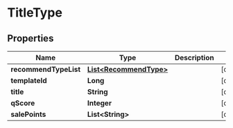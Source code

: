 

# TitleType


## Properties

Name | Type | Description | Notes
------------ | ------------- | ------------- | -------------
**recommendTypeList** | [**List&lt;RecommendType&gt;**](RecommendType.md) |  |  [optional]
**templateId** | **Long** |  |  [optional]
**title** | **String** |  |  [optional]
**qScore** | **Integer** |  |  [optional]
**salePoints** | **List&lt;String&gt;** |  |  [optional]



